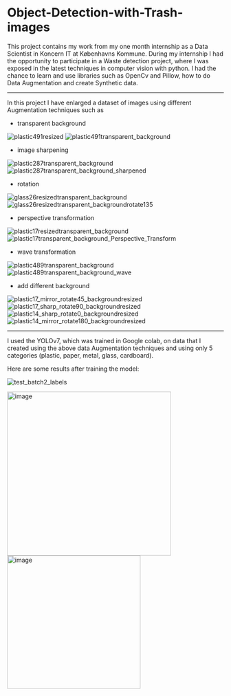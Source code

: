# Object-Detection-with-Trash-images

This project contains my work from my one month internship as a Data Scientist in Koncern IT at Københavns Kommune. During my internship I had the opportunity to participate in a Waste detection project, where I was exposed in the latest techniques in computer vision with python. I had the chance to learn and use libraries such as OpenCv and Pillow, how to do Data Augmentation and create Synthetic data.

---
In this project I have enlarged a dataset of images using different Augmentation techniques such as

- transparent background

![plastic491resized](https://user-images.githubusercontent.com/110908916/183945998-e839e860-fc49-4f9e-bdd4-d67edb3968a5.png)  ![plastic491transparent_background](https://user-images.githubusercontent.com/110908916/183946413-06186662-7865-43b9-9eec-0f08ada312d0.png)

- image sharpening

![plastic287transparent_background](https://user-images.githubusercontent.com/110908916/183970660-ea236313-5075-4e32-bf0d-e12a32314be3.png) ![plastic287transparent_background_sharpened](https://user-images.githubusercontent.com/110908916/183970936-8f34f97b-0ecb-43e7-b1f9-c4083bdd1b50.png)

- rotation

![glass26resizedtransparent_background](https://user-images.githubusercontent.com/110908916/183957692-ee892513-6c9a-4a1d-9194-f297703c699a.png) ![glass26resizedtransparent_backgroundrotate135](https://user-images.githubusercontent.com/110908916/183957883-2dae7a96-a79f-473e-857f-25667669fe25.png)


- perspective transformation

![plastic17resizedtransparent_background](https://user-images.githubusercontent.com/110908916/183968403-d9df29ee-12f5-48cc-8e1b-978bf5bcc8bb.png) ![plastic17transparent_background_Perspective_Transform](https://user-images.githubusercontent.com/110908916/183966285-75ddde10-06ff-4f5a-a7eb-aa04f7d54163.png)



- wave transformation

![plastic489transparent_background](https://user-images.githubusercontent.com/110908916/183955476-9603f05b-9811-461b-a5f5-01278b0b1687.png) ![plastic489transparent_background_wave](https://user-images.githubusercontent.com/110908916/183955787-1382aff6-ca1e-4be6-b275-09c220b4166b.png)

- add different background


![plastic17_mirror_rotate45_backgroundresized](https://user-images.githubusercontent.com/110908916/183963834-a51041fd-d0df-405c-9606-b113056200b7.png) ![plastic17_sharp_rotate90_backgroundresized](https://user-images.githubusercontent.com/110908916/183963952-db18759f-7ab8-49ff-b4a4-6b03687b7015.png) ![plastic14_sharp_rotate0_backgroundresized](https://user-images.githubusercontent.com/110908916/183964250-75ce6371-f9a1-444a-be78-015bd9213b73.png) ![plastic14_mirror_rotate180_backgroundresized](https://user-images.githubusercontent.com/110908916/183964323-dcb60b2c-58d3-4670-9d4a-b59667b68276.png)

---

I used the YOLOv7, which was trained in Google colab, on data that I created using the above data Augmentation techniques and using only 5 categories (plastic, paper, metal, glass, cardboard).

Here are some results after training the model:

![test_batch2_labels](https://user-images.githubusercontent.com/110908916/183973298-30d9985f-960a-4c30-8a66-f0db9b665b6a.jpg)

<img width="381" alt="image" src="https://user-images.githubusercontent.com/110908916/183974145-ce5f659b-182f-498e-a3c0-562b452d9ccc.png">   <img width="310" alt="image" src="https://user-images.githubusercontent.com/110908916/183974415-5481c5bd-9c77-41b9-beb7-3f42a0900b41.png">







